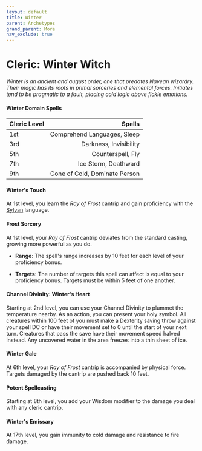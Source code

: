 ```yaml
---
layout: default
title: Winter
parent: Archetypes
grand_parent: More
nav_exclude: true
---
```


# Cleric: Winter Witch

_Winter is an ancient and august order, one that predates Navean wizardry. Their magic has its roots in primal sorceries and elemental forces. Initiates tend to be pragmatic to a fault, placing cold logic above fickle emotions._


#### Winter Domain Spells

| Cleric Level |                        Spells |
| :----------- | ----------------------------: |
| 1st          |   Comprehend Languages, Sleep |
| 3rd          |        Darkness, Invisibility |
| 5th          |             Counterspell, Fly |
| 7th          |          Ice Storm, Deathward |
| 9th          | Cone of Cold, Dominate Person |


#### Winter's Touch 

At 1st level, you learn the *Ray of Frost* cantrip and gain proficiency with the [Sylvan](../languages/secret) language.


#### Frost Sorcery

At 1st level, your *Ray of Frost* cantrip deviates from the standard casting, growing more powerful as you do.

* **Range**: The spell's range increases by 10 feet for each level of your proficiency bonus.

* **Targets**: The number of targets this spell can affect is equal to your proficiency bonus. Targets must be within 5 feet of one another.

<!-- #### Diamond Dust

At 1st level, you can call on the power of winter to raise a cloud of icy fog. You create a 20-foot-radius sphere of fog centered on a point within 100 feet of you. The sphere spreads around corners, and its area is heavily obscured. It lasts for ten minutes or until a wind of moderate or greater speed (at least 10 miles per hour) disperses it. You must take a short or long rest before using this feature again. -->


#### Channel Divinity: Winter's Heart

Starting at 2nd level, you can use your Channel Divinity to plummet the temperature nearby. As an action, you can present your holy symbol. All creatures within 100 feet of you must make a Dexterity saving throw against your spell DC or have their movement set to 0 until the start of your next turn. Creatures that pass the save have their movement speed halved instead. Any uncovered water in the area freezes into a thin sheet of ice.


#### Winter Gale

At 6th level, your *Ray of Frost* cantrip is accompanied by physical force. Targets damaged by the cantrip are pushed back 10 feet.


#### Potent Spellcasting

Starting at 8th level, you add your Wisdom modifier to the damage you deal with any cleric cantrip.


#### Winter's Emissary

At 17th level, you gain immunity to cold damage and resistance to fire damage.